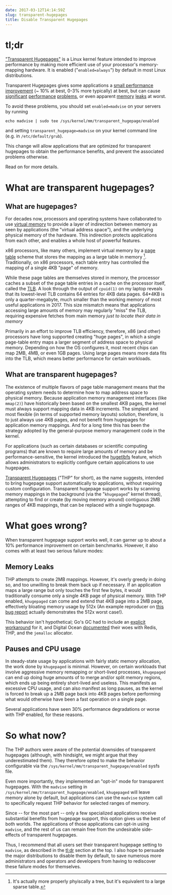 ```yaml
---
date: 2017-03-12T14:14:59Z
slug: transparent-hugepages
title: Disable Transparent Hugepages
---
```


# tl;dr

["Transparent Hugepages"][kerneldoc] is a Linux kernel feature
intended to improve performance by making more efficient use of your
processor's memory-mapping hardware. It is enabled
("`enabled=always`") by default in most Linux distributions.

Transparent Hugepages gives some applications a
[small performance improvement][benchmarks] (~ 10% at best, 0-3% more
typically) at best, but can cause [significant][mongodb]
[performance][oracle] [problems][splunk], or even apparent
[memory][d-o] [leaks][golang] at worst.

To avoid these problems, you should set `enabled=madvise` on your
servers by running

    echo madvise | sudo tee /sys/kernel/mm/transparent_hugepage/enabled

and setting `transparent_hugepage=madvise` on your kernel command line
(e.g. in `/etc/default/grub`).

This change will allow applications that are optimized for transparent
hugepages to obtain the performance benefits, and prevent the
associated problems otherwise.

Read on for more details.

[rhel-guide]: https://access.redhat.com/documentation/en-US/Red_Hat_Enterprise_Linux/6/html/Performance_Tuning_Guide/s-memory-transhuge.html
[mongodb]: https://docs.mongodb.com/manual/tutorial/transparent-huge-pages/
[kerneldoc]: https://www.kernel.org/doc/Documentation/vm/transhuge.txt
[oracle]: https://blogs.oracle.com/linux/entry/performance_issues_with_transparent_huge
[d-o]: https://www.digitalocean.com/company/blog/transparent-huge-pages-and-alternative-memory-allocators/
[lwn]: https://lwn.net/Articles/423584/
[benchmarks]: https://lwn.net/Articles/423590/
[marklogic]: https://help.marklogic.com/knowledgebase/article/View/16/0/linux-huge-pages-and-transparent-huge-pages
[golang]: https://github.com/golang/go/issues/8832
[splunk]: https://docs.splunk.com/Documentation/Splunk/6.5.2/ReleaseNotes/SplunkandTHP
[redis]: https://redis.io/topics/latency


# What are transparent hugepages?
## What are hugepages?

For decades now, processors and operating systems have collaborated to
use [virtual memory][virtmem] to provide a layer of indirection
between memory as seen by applications (the "virtual address space"),
and the underlying physical memory of the hardware. This indirection
protects applications from each other, and enables a whole host of
powerful features.

x86 processors, like many others, implement virtual memory by a
[page table][pagetable] scheme that stores the mapping as a large
table in memory [^tree]. Traditionally, on x86 processors, each table
entry has controlled the mapping of a single 4KB "page" of memory.

[^tree]: It's actually more properly phyiscally a tree, but it's equivalent to a large sparse table.

While these page tables are themselves stored in memory, the processor
caches a subset of the page table entries in a cache on the processor
itself, called the [TLB][tlb]. A look through the output of `cpuid(1)`
on my laptop reveals that its lowest-level TLB contains 64 entries for
4KB data pages. 64\*4KB is only a quarter-megabyte, much smaller than
the working memory of most useful applications in 2017. This size mismatch
means that applications accessing large amounts of memory may
regularly "miss" the TLB, requiring expensive fetches from main memory
*just to locate their data in memory*

Primarily in an effort to improve TLB efficiency, therefore, x86 (and other)
processors have long supported creating "huge pages", in which a
single page-table entry maps a larger segment of address space to
physical memory. Depending on how the OS configures it, most recent
chips can map 2MB, 4MB, or even 1GB pages. Using large pages means
more data fits into the TLB, which means better performance for certain workloads.

## What are transparent hugepages?

The existence of multiple flavors of page table management means that
the operating system needs to determine how to map address space to
physical memory. Because application memory management interfaces
(like `mmap(2)`) have historically been based on the smallest 4KB
pages, the kernel must always support mapping data in 4KB
increments. The simplest and most flexible (in terms of supported
memory layouts) solution, therefore, is to just always use 4KB pages,
and not benefit from hugepages for application memory mappings. And
for a long time this has been the strategy adopted by the
general-purpose memory management code in the kernel.

For applications (such as certain databases or scientific computing
programs) that are known to require large amounts of memory and be
performance-sensitive, the kernel introduced the
[hugetlbfs][hugetlbfs] feature, which allows administrators to
explicitly configure certain applications to use hugepages.

[Transparent Hugepages][thp] ("THP" for short), as the name suggests,
intended to bring hugepage support automatically to applications,
without requiring custom configuration. Transparent hugepage support
works by scanning memory mappings in the background (via the
"`khugepaged`" kernel thread), attempting to find or create (by moving
memory around) contiguous 2MB ranges of 4KB mappings, that can be
replaced with a single hugepage.

# What goes wrong?

When transparent hugepage support works well, it can garner up to
about a 10% performance improvement on certain benchmarks. However, it
also comes with at least two serious failure modes:

## Memory Leaks

THP attempts to create 2MB mappings. However, it's overly greedy in
doing so, and too unwilling to break them back up if necessary. If an
application maps a large range but only touches the first few bytes,
it would traditionally consume only a single 4KB page of physical
memory. With THP enabled, `khugepaged` can come and extend that 4KB
page into a 2MB page, effectively bloating memory usage by 512x (An
example reproducer on
[this bug report](https://bugzilla.kernel.org/show_bug.cgi?id=93111)
actually demonstrates the 512x worst case!).

This behavior isn't hypothetical; Go's GC had to include an
[explicit workaround][golang] for it, and Digital Ocean
[documented][d-o] their woes with Redis, THP, and the `jemalloc`
allocator.

## Pauses and CPU usage

In steady-state usage by applications with fairly static memory
allocation, the work done by `khugepaged` is minimal. However, on
certain workloads that involve aggressive memory remapping or
short-lived processes, `khugepaged` can end up doing huge amounts of
to merge and/or split memory regions, which ends up being entirely
short-lived and useless. This manifests as excessive CPU usage, and
can also manifest as long pauses, as the kernel is forced to break up
a 2MB page back into 4KB pages before performing what would otherwise
have been a fast operation on a single page.

Several applications have seen 30% performance degradations or worse
with THP enabled, for these reasons.

# So what now?

The THP authors were aware of the potential downsides of transparent
hugepages (although, with hindsight, we might argue that they
underestimated them). They therefore opted to make the behavior
configurable via the `/sys/kernel/mm/transparent_hugepage/enabled`
sysfs file.

Even more importantly, they implemented an "opt-in" mode for
transparent hugepages. With the `madvise` setting in
`/sys/kernel/mm/transparent_hugepage/enabled`, `khugepaged` will leave
memory alone by default, but applications can use the `madvise` system
call to specifically request THP behavior for selected ranges of
memory.

Since -- for the most part -- only a few specialized applications
receive substantial benefits from hugepage support, this option gives
us the best of both worlds. The applications of those applications can
opt-in using `madvise`, and the rest of us can remain free from the
undesirable side-effects of transparent hugepages.

Thus, I recommend that all users set their transparent hugepage
setting to `madvise`, as described in the [tl;dr](#tl-dr) section at
the top. I also hope to persuade the major distributions to disable
them by default, to save numerous more administrators and operators
and developers from having to rediscover these failure modes for
themselves.


[virtmem]: https://en.wikipedia.org/wiki/Virtual_memory
[pagetable]: https://en.wikipedia.org/wiki/Page_table
[tlb]: https://en.wikipedia.org/wiki/Translation_lookaside_buffer
[hugetlbfs]: https://www.kernel.org/doc/Documentation/vm/hugetlbpage.txt
[thp]: https://www.kernel.org/doc/Documentation/vm/transhuge.txt
